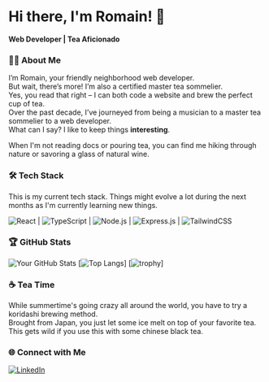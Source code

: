 # Hi there, I'm Romain! 👋
**Web Developer | Tea Aficionado**

### 🧑‍💻 About Me
I’m Romain, your friendly neighborhood web developer.  
But wait, there’s more! I’m also a certified master tea sommelier.  
Yes, you read that right – I can both code a website and brew the perfect cup of tea.  
Over the past decade, I’ve journeyed from being a musician to a master tea sommelier to a web developer.  
What can I say? I like to keep things **interesting**.  

When I'm not reading docs or pouring tea, you can find me hiking through nature or savoring a glass of natural wine.

### 🛠️ Tech Stack
This is my current tech stack. Things might evolve a lot during the next months as I'm currently learning new things.  

![React](https://img.shields.io/badge/React-20232A?style=for-the-badge&logo=react&logoColor=white) | 
![TypeScript](https://img.shields.io/badge/TypeScript-007ACC?style=for-the-badge&logo=typescript&logoColor=white) | 
![Node.js](https://img.shields.io/badge/Node.js-339933?style=for-the-badge&logo=nodedotjs&logoColor=white) | 
![Express.js](https://img.shields.io/badge/Express.js-000000?style=for-the-badge&logo=express&logoColor=white) | 
![TailwindCSS](https://img.shields.io/badge/TailwindCSS-38B2AC?style=for-the-badge&logo=tailwind-css&logoColor=white)

### 🏆 GitHub Stats
![Your GitHub Stats](https://github-readme-stats.vercel.app/api?username=Mokalbari&show_icons=true&theme=dracula)
[![Top Langs](https://github-readme-stats.vercel.app/api/top-langs/?username=Mokalbari&layout=donut&theme=dracula)]
[![trophy](https://github-profile-trophy.vercel.app/?username=Mokalbari&theme=dracula)]


### ☕ Tea Time
While summertime's going crazy all around the world, you have to try a koridashi brewing method.  
Brought from Japan, you just let some ice melt on top of your favorite tea.  
This gets wild if you use this with some chinese black tea.  

### 🌐 Connect with Me
[![LinkedIn](https://img.shields.io/badge/LinkedIn-0077B5?style=for-the-badge&logo=linkedin&logoColor=white)](https://linkedin.com/in/romain-hoarau-alastor)
